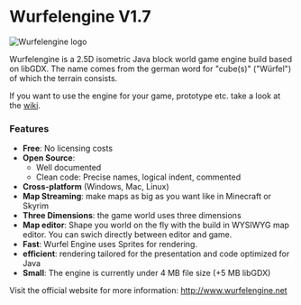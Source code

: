 Wurfelengine V1.7
============
![Wurfelengine logo](http://wurfelengine.net/images/logo_medium.png)

Wurfelengine is a 2.5D isometric Java block world game engine build based on libGDX.
The name comes from the german word for "cube(s)" ("Würfel") of which the terrain consists.

If you want to use the engine for your game, prototype etc. take a look at the [wiki](https://github.com/BSVogler/WurfelEngineSDK/wiki).

### Features
* **Free**: No licensing costs
* **Open Source**:
	* Well documented
	* Clean code: Precise names, logical indent, commented
* **Cross-platform** (Windows, Mac, Linux)
* **Map Streaming**: make maps as big as you want like in Minecraft or Skyrim
* **Three Dimensions**: the game world uses three dimensions
* **Map editor**: Shape you world on the fly with the build in WYSIWYG map editor.
You can swich directly between editor and game.
* **Fast**: Wurfel Engine uses Sprites for rendering.
* **efficient**: rendering tailored for the presentation and code optimized for Java
* **Small**: The engine is currently under 4 MB file size (+5 MB libGDX)

Visit the official website for more information:
http://www.wurfelengine.net
